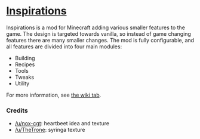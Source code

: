 # [Inspirations](https://minecraft.curseforge.com/projects/inspirations)

Inspirations is a mod for Minecraft adding various smaller features to the game. The design is targeted towards vanilla, so instead of game changing features there are many smaller changes. The mod is fully configurable, and all features are divided into four main modules:

* Building
* Recipes
* Tools
* Tweaks
* Utility

For more information, see [the wiki tab](https://github.com/KnightMiner/Inspirations/wiki).



### Credits

- [/u/nox-cgt](https://www.reddit.com/user/nox-cgt): heartbeet idea and texture
- [/u/TheTrone](https://www.reddit.com/user/TheTrone): syringa texture
